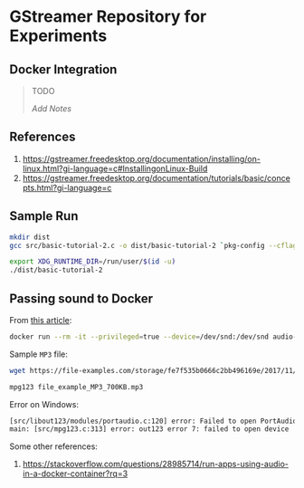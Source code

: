 # GStreamer Repository for Experiments

## Docker Integration

> TODO
> 
> _Add Notes_

## References

1. https://gstreamer.freedesktop.org/documentation/installing/on-linux.html?gi-language=c#InstallingonLinux-Build
2. https://gstreamer.freedesktop.org/documentation/tutorials/basic/concepts.html?gi-language=c

## Sample Run

```bash
mkdir dist
gcc src/basic-tutorial-2.c -o dist/basic-tutorial-2 `pkg-config --cflags --libs gstreamer-1.0`
```

```bash
export XDG_RUNTIME_DIR=/run/user/$(id -u)
./dist/basic-tutorial-2
```

## Passing sound to Docker

From [this article](https://prateeksrivastav598.medium.com/playing-sound-in-docker-containers-a-step-by-step-guide-f7a06e246a35):

```bash
docker run --rm -it --privileged=true --device=/dev/snd:/dev/snd audio-container:v1
```

Sample `MP3` file:

```bash
wget https://file-examples.com/storage/fe7f535b0666c2bb496169e/2017/11/file_example_MP3_700KB.mp3
```

```bash
mpg123 file_example_MP3_700KB.mp3
```

Error on Windows:

```txt
[src/libout123/modules/portaudio.c:120] error: Failed to open PortAudio default stream: Device unavailable
main: [src/mpg123.c:313] error: out123 error 7: failed to open device
```

Some other references:

1. https://stackoverflow.com/questions/28985714/run-apps-using-audio-in-a-docker-container?rq=3
